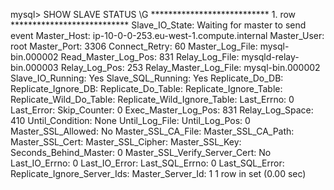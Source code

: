 mysql> SHOW SLAVE STATUS \G
*************************** 1. row ***************************
               Slave_IO_State: Waiting for master to send event
                  Master_Host: ip-10-0-0-253.eu-west-1.compute.internal
                  Master_User: root
                  Master_Port: 3306
                Connect_Retry: 60
              Master_Log_File: mysql-bin.000002
          Read_Master_Log_Pos: 831
               Relay_Log_File: mysqld-relay-bin.000003
                Relay_Log_Pos: 253
        Relay_Master_Log_File: mysql-bin.000002
             Slave_IO_Running: Yes
            Slave_SQL_Running: Yes
              Replicate_Do_DB:
          Replicate_Ignore_DB:
           Replicate_Do_Table:
       Replicate_Ignore_Table:
      Replicate_Wild_Do_Table:
  Replicate_Wild_Ignore_Table:
                   Last_Errno: 0
                   Last_Error:
                 Skip_Counter: 0
          Exec_Master_Log_Pos: 831
              Relay_Log_Space: 410
              Until_Condition: None
               Until_Log_File:
                Until_Log_Pos: 0
           Master_SSL_Allowed: No
           Master_SSL_CA_File:
           Master_SSL_CA_Path:
              Master_SSL_Cert:
            Master_SSL_Cipher:
               Master_SSL_Key:
        Seconds_Behind_Master: 0
Master_SSL_Verify_Server_Cert: No
                Last_IO_Errno: 0
                Last_IO_Error:
               Last_SQL_Errno: 0
               Last_SQL_Error:
  Replicate_Ignore_Server_Ids:
             Master_Server_Id: 1
1 row in set (0.00 sec)

